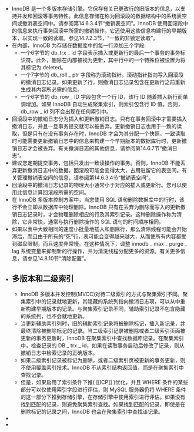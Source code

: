 - InnoDB 是一个多版本存储引擎。它保存有关已更改行的旧版本的信息，以支持并发和回滚等事务特性。此信息存储在称为回滚段的数据结构中的系统表空间或撤消表空间中。请参阅第14.6.3.4节“撤销表空间”。InnoDB 使用回滚段中的信息来执行事务回滚中所需的撤销操作。它还使用这些信息构建行的早期版本，以实现一致的读取。参见14.7.2.3节，“一致的非锁定读取”。
- 在内部，InnoDB 为存储在数据库中的每一行添加三个字段:
	- 一个6字节的 db_trx _ id 字段表示插入或更新行的最后一个事务的事务标识符。此外，删除在内部被视为更新，其中行中的一个特殊位被设置为将其标记为 deleted。
	- 一个7字节的 db_roll _ ptr 字段称为滚动指针。滚动指针指向写入回滚段的撤消日志记录。如果更新了行，则撤消日志记录包含在更新行之前重新生成其内容所必需的信息。
	- 一个6字节的 db_row _ ID 字段包含一个行 ID，该行 ID 随着插入新行而单调增加。如果 InnoDB 自动生成聚集索引，则索引包含行 ID 值。否则，db_row _ id 列不会出现在任何索引中。
- 回滚段中的撤销日志分为插入和更新撤销日志。只有在事务回滚中才需要插入撤消日志，并且一旦事务提交就可以被丢弃。更新撤销日志也用于一致的读取，但是只有在没有事务存在时，InnoDB 才会为其分配一个快照，一致读取时可能需要更新撤销日志中的信息来构建一个早期版本的数据库行时，更新撤销日志才会被丢弃。有关撤消日志的其他信息，请参阅第14.6.7节“撤消日志”。
- 建议您定期提交事务，包括只发出一致读操作的事务。否则，InnoDB 不能丢弃更新撤消日志中的数据，回滚段可能会变得太大，占用驻留它的表空间。有关管理撤销表空间的信息，请参阅第14.6.3.4节“撤销表空间”。
- 回滚段中的撤消日志记录的物理大小通常小于对应的插入或更新行。您可以使用此信息计算回滚段所需的空间。
- 在 InnoDB 多版本控制方案中，当您使用 SQL 语句删除数据库中的行时，该行不会立即从数据库中物理删除。InnoDB 只有在丢弃为删除而写入的更新撤销日志记录时，才会物理删除相应的行及其索引记录。这种删除操作称为清除，它非常快，通常与执行删除操作的 SQL 语句的时间顺序相同。
- 如果以表中大致相同的速度小批量地插入和删除行，那么清除线程可能会开始滞后，而且由于所有的“死”行，表可能会变得越来越大，从而使所有内容都受到磁盘限制，而且速度非常慢。在这种情况下，调整 innodb _ max _ purge _ lag 系统变量来抑制新的行操作，并为清洗线程分配更多的资源。有关更多信息，请参见14.8.10节“清除配置”。
- ## 多版本和二级索引
	- InnoDB 多版本并发控制(MVCC)对待二级索引的方式与聚集索引不同。聚集索引中的记录就地更新，其隐藏的系统列指向撤消日志项，可以从中重新构建早期版本的记录。与聚集索引记录不同，辅助索引记录不包含隐藏的系统列，也不会就地更新。
	- 当更新辅助索引列时，旧的辅助索引记录将被删除标记，插入新记录，并最终清除被删除标记的记录。当二级索引记录被删除或者二级索引页面被更新的事务更新时，InnoDB 在聚集索引中查找数据库记录。在聚集索引中，检查记录的 DB _ trx _ id，如果在读取事务启动后修改了记录，则从撤销日志中检索记录的正确版本。
	- 如果二级索引记录被标记为删除，或者二级索引页被更新的事务更新，则不使用覆盖索引技术。InnoDB 不从索引结构返回值，而是在聚集索引中查找记录。
	- 但是，如果启用了索引条件下推( [[ICP]] )优化，并且 WHERE 条件的某些部分可以仅使用索引字段进行评估，则 MySQL 服务器仍将 WHERE 条件的这一部分下推到存储引擎，在存储引擎中使用索引进行评估。如果没有找到匹配的记录，则避免聚集索引查找。如果找到匹配的记录，即使是在删除标记的记录之间，InnoDB 也会在聚集索引中查找该记录。
-
-